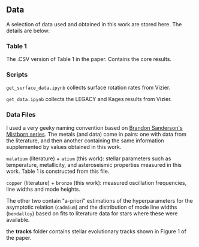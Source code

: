 ## Data

A selection of data used and obtained in this work are stored here. The details are below:

### Table 1
The .CSV version of Table 1 in the paper. Contains the core results.

### Scripts
`get_surface_data.ipynb` collects surface rotation rates from Vizier.

`get_data.ipynb` collects the LEGACY and Kages results from Vizier.

### Data Files

I used a very geeky naming convention based on [Brandon Sanderson's Mistborn series](https://www.brandonsanderson.com/the-mistborn-saga-the-original-trilogy/). The metals (and data) come in pairs: one with data from the literature, and then another containing the same information supplemented by values obtained in this work.

`malatium` (literature) + `atium` (this work): stellar parameters such as temperature, metallicity, and asteroseismic properties measured in this work. Table 1 is constructed from this file.

`copper` (literature) + `bronze` (this work): measured oscillation frequencies, line widths and mode heights.

The other two contain "a-priori" estimations of the hyperparameters for the asymptotic relation (`cadmium`) and the distribution of mode line widths (`bendalloy`) based on fits to literature data for stars where these were available.

the **tracks** folder contains stellar evolutionary tracks shown in Figure 1 of the paper.